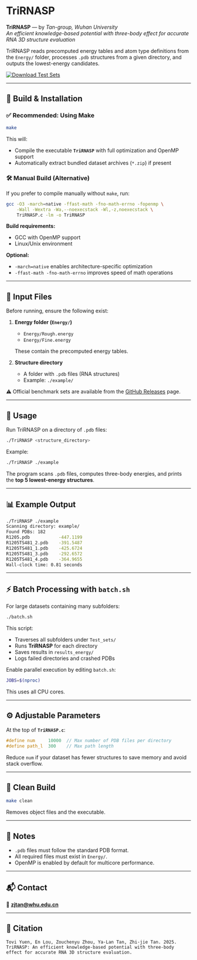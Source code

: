 # TriRNASP

**TriRNASP** — by *Tan-group, Wuhan University*  
*An efficient knowledge-based potential with three-body effect for accurate RNA 3D structure evaluation*

TriRNASP reads precomputed energy tables and atom type definitions from the `Energy/` folder, processes `.pdb` structures from a given directory, and outputs the lowest-energy candidates.

[![Download Test Sets](https://img.shields.io/badge/Download-Test%20Sets-blue)](https://github.com/Tan-group/TriRNASP/releases)

---

## 🔧 Build & Installation

### ✅ Recommended: Using Make

```bash
make
```
This will:
- Compile the executable **`TriRNASP`** with full optimization and OpenMP support
- Automatically extract bundled dataset archives (`*.zip`) if present

### 🛠️ Manual Build (Alternative)

If you prefer to compile manually without `make`, run:

```bash
gcc -O3 -march=native -ffast-math -fno-math-errno -fopenmp \
    -Wall -Wextra -Wa,--noexecstack -Wl,-z,noexecstack \
    TriRNASP.c -lm -o TriRNASP
```

**Build requirements:**
- GCC with OpenMP support
- Linux/Unix environment

**Optional:**
- `-march=native` enables architecture-specific optimization
- `-ffast-math -fno-math-errno` improves speed of math operations

---

## 📂 Input Files

Before running, ensure the following exist:

1. **Energy folder (`Energy/`)**
   - `Energy/Rough.energy`
   - `Energy/Fine.energy`

   These contain the precomputed energy tables.

2. **Structure directory**
   - A folder with `.pdb` files (RNA structures)
   - Example: `./example/`

⚠️ Official benchmark sets are available from the [GitHub Releases](https://github.com/Tan-group/TriRNASP/releases) page.

---

## 🚀 Usage

Run TriRNASP on a directory of `.pdb` files:

```bash
./TriRNASP <structure_directory>
```
Example:
```bash
./TriRNASP ./example
```
The program scans `.pdb` files, computes three-body energies, and prints the **top 5 lowest-energy structures**.

---

## 📊 Example Output

```bash
./TriRNASP ./example
Scanning directory: example/
Found PDBs: 182
R1205.pdb           -447.1199
R1205TS481_2.pdb    -391.5487
R1205TS481_1.pdb    -425.6724
R1205TS481_3.pdb    -292.6572
R1205TS481_4.pdb    -364.9655
Wall-clock time: 0.81 seconds
```

---

## ⚡ Batch Processing with `batch.sh`

For large datasets containing many subfolders:

```bash
./batch.sh
```

This script:
- Traverses all subfolders under `Test_sets/`
- Runs **TriRNASP** for each directory
- Saves results in `results_energy/`
- Logs failed directories and crashed PDBs

Enable parallel execution by editing `batch.sh`:
```bash
JOBS=$(nproc)
```
This uses all CPU cores.

---

## ⚙️ Adjustable Parameters

At the top of **`TriRNASP.c`**:
```c
#define num     10000  // Max number of PDB files per directory
#define path_l  300    // Max path length
```
Reduce `num` if your dataset has fewer structures to save memory and avoid stack overflow.

---

## 🧹 Clean Build

```bash
make clean
```
Removes object files and the executable.

---

## 🧠 Notes

- `.pdb` files must follow the standard PDB format.
- All required files must exist in `Energy/`.
- OpenMP is enabled by default for multicore performance.

---

## 📬 Contact
📧 **zjtan@whu.edu.cn**

---

## 📖 Citation
```
Tovi Yuen, En Lou, Zouchenyu Zhou, Ya-Lan Tan, Zhi-jie Tan. 2025.
TriRNASP: An efficient knowledge-based potential with three-body effect for accurate RNA 3D structure evaluation.
